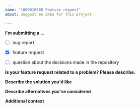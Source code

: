 ```yaml
---
name: "\U0001F680 Feature request"
about: Suggest an idea for this project

---
```


<!--
Thanks for filing an issue!  Please keep keep issues limited to bug reports,
feature requests, and other general issues. For support questions, please feel
free to reach out on stackoverflow:
https://stackoverflow.com/questions/tagged/cheroot+or+cherrypy
-->

**I'm submitting a ...**
- [ ] bug report
- [X] feature request
- [ ] question about the decisions made in the repository



**Is your feature request related to a problem? Please describe.**
<!--
A clear and concise description of what the problem is. Ex. I'm always frustrated when [...]
-->



**Describe the solution you'd like**
<!--
A clear and concise description of what you want to happen.
-->


**Describe alternatives you've considered**
<!--
A clear and concise description of any alternative solutions or features you've considered.
-->



**Additional context**
<!--
Add any other context or screenshots about the feature request here.
(e.g. detailed explanation, related issues, links for us to have context, e.g. stackoverflow, gitter, etc.)
-->

